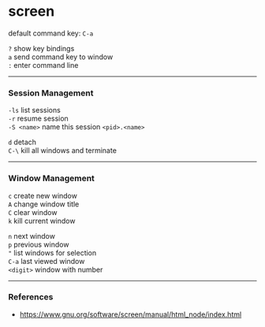 # screen

default command key: `C-a`

`?` show key bindings  
`a` send command key to window  
`:` enter command line  

---

### Session Management

`-ls` list sessions  
`-r` resume session  
`-S <name>` name this session `<pid>.<name>`

`d` detach  
`C-\` kill all windows and terminate

---

### Window Management

`c` create new window  
`A` change window title  
`C` clear window  
`k` kill current window

`n` next window  
`p` previous window  
`"` list windows for selection  
`C-a` last viewed window  
`<digit>` window with number

---

### References

* <https://www.gnu.org/software/screen/manual/html_node/index.html>
